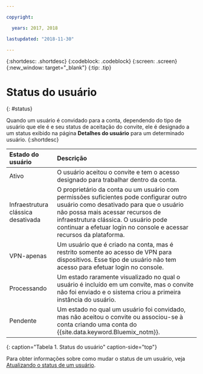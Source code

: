 ```yaml
---

copyright:

  years: 2017, 2018

lastupdated: "2018-11-30"

---
```


{:shortdesc: .shortdesc}
{:codeblock: .codeblock}
{:screen: .screen}
{:new_window: target="_blank"}
{:tip: .tip}


# Status do usuário
{: #status}

Quando um usuário é convidado para a conta, dependendo do tipo de usuário que ele é e seu status de aceitação do convite, ele é designado a um status exibido na página **Detalhes do usuário** para um determinado usuário.
{:shortdesc}

| Estado do usuário | Descrição |
|:-----------|:------------|
| Ativo | O usuário aceitou o convite e tem o acesso designado para trabalhar dentro da conta. |
| Infraestrutura clássica desativada | O proprietário da conta ou um usuário com permissões suficientes pode configurar outro usuário como desativado para que o usuário não possa mais acessar recursos de infraestrutura clássica. O usuário pode continuar a efetuar login no console e acessar recursos da plataforma. |
| VPN-apenas | Um usuário que é criado na conta, mas é restrito somente ao acesso de VPN para dispositivos. Esse tipo de usuário não tem acesso para efetuar login no console.|
| Processando | Um estado raramente visualizado no qual o usuário é incluído em um convite, mas o convite não foi enviado e o sistema criou a primeira instância do usuário. |
| Pendente | Um estado no qual um usuário foi convidado, mas não aceitou o convite ou associou-se à conta criando uma conta do {{site.data.keyword.Bluemix_notm}}. |
{: caption="Tabela 1. Status do usuário" caption-side="top"}

Para obter informações sobre como mudar o status de um usuário, veja [Atualizando o status de um usuário](/docs/iam/update_status.html#status).
